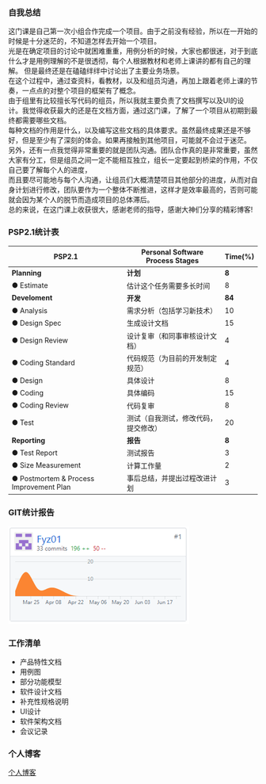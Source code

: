 ### 自我总结    
这门课是自己第一次小组合作完成一个项目。由于之前没有经验，所以在一开始的时候是十分迷茫的，不知道怎样去开始一个项目。    
光是在确定项目的讨论中就困难重重，用例分析的时候，大家也都很迷，对于到底什么才是用例理解的不是很透彻，每个人根据教材和老师上课讲的都有自己的理解。
但是最终还是在磕磕绊绊中讨论出了主要业务场景。    
在这个过程中，通过查资料，看教材，以及和组员沟通，再加上跟着老师上课的节奏，一点点的对整个项目的框架有了概念。    
由于组里有比较擅长写代码的组员，所以我就主要负责了文档撰写以及UI的设计。我觉得收获最大的还是在文档方面，通过这门课，了解了一个项目从初期到最终都需要哪些文档。    
每种文档的作用是什么，以及编写这些文档的具体要求。虽然最终成果还是不够好，但是至少有了深刻的体会。如果再接触到其他项目，可能就不会过于迷茫。    
另外，还有一点我觉得非常重要的就是团队沟通。团队合作真的是非常重要，虽然大家有分工，但是组员之间一定不能相互独立，组长一定要起到桥梁的作用，不仅自己要了解每个人的进度，    
而且要尽可能地与每个人沟通，让组员们大概清楚项目其他部分的进度，从而对自身计划进行修改，团队要作为一个整体不断推进，这样才是效率最高的，否则可能就会因为某个人的脱节而造成项目的总体滞后。    
总的来说，在这门课上收获很大，感谢老师的指导，感谢大神们分享的精彩博客!    

### PSP2.1统计表    

| PSP2.1          | Personal Software Process Stages | Time(%) |    
|-----------------|----------------------------------|---------|    
|**Planning**         | **计划**                              |    **8**    |    
|● Estimate         |   估计这个任务需要多长时间             |  8      |    
|**Develoment**       | **开发**                              |   **84**    |    
|● Analysis         |   需求分析（包括学习新技术）            |  10      |    
|● Design Spec      |   生成设计文档                        | 15      |    
|● Design Review    |   设计复审（和同事审核设计文档）         |   4    |    
|● Coding Standard  |   代码规范（为目前的开发制定规范）       |    4    |    
|● Design           |   具体设计                           |    8    |    
|● Coding           |   具体编码                           |    15   |    
|● Coding Review    |   代码复审                           |    8    |    
|● Test             |   测试（自我测试，修改代码，提交修改）    | 20      |    
|**Reporting**        | **报告**                               |  **8**    |    
|● Test Report      |   测试报告                           |    3    |    
|● Size Measurement |   计算工作量                         | 2       |    
|● Postmortem & Process Improvement Plan|   事后总结，并提出过程改进计划| 3|    


### GIT统计报告    
![GIT](git.png)

### 工作清单    
  - 产品特性文档    
  - 用例图    
  - 部分功能模型    
  - 软件设计文档    
  - 补充性规格说明    
  - UI设计    
  - 软件架构文档    
  - 会议记录    

### 个人博客    
[个人博客](https://blog.csdn.net/qq_40134052)

